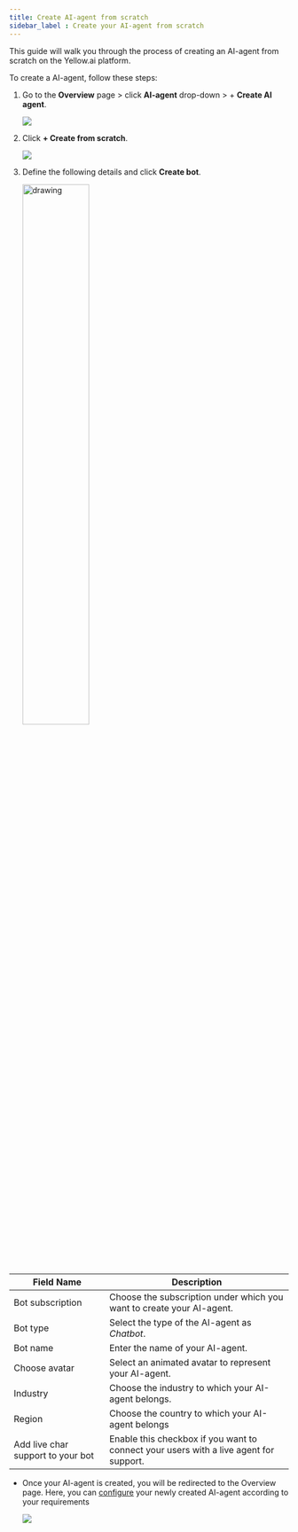 ```yaml
---
title: Create AI-agent from scratch
sidebar_label : Create your AI-agent from scratch
---
```


This guide will walk you through the process of creating an AI-agent from scratch on the Yellow.ai platform.

To create a AI-agent, follow these steps:

1. Go to the **Overview** page > click **AI-agent** drop-down > + **Create AI agent**.

   ![](https://cdn.yellowmessenger.com/assets/yellow-docs/create-agent.png)

2. Click **+ Create from scratch**.

   ![](https://cdn.yellowmessenger.com/assets/yellow-docs/createstratch.png)
   
3. Define the following details and click **Create bot**.

   <img src="https://imgur.com/gX6nkDk.png" alt="drawing" width="50%"/>
      
| Field Name | Description | 
| -------- | -------- | 
| Bot subscription | Choose the subscription under which you want to create your AI-agent. |
|Bot type| Select the type of the AI-agent as *Chatbot*. |
|Bot name | Enter the name of your AI-agent. |
|Choose avatar| Select an animated avatar to represent your AI-agent. |
| Industry | Choose the industry to which your AI-agent belongs. |
| Region | Choose the country to which your AI-agent belongs |
| Add live char support to your bot | Enable this checkbox if you want to connect your users with a live agent for support. |

* Once your AI-agent is created, you will be redirected to the Overview page. Here, you can [configure](https://docs.yellow.ai/docs/platform_concepts/get_started/modify-bot-configuration) your newly created AI-agent according to your requirements

    ![](https://imgur.com/CK1d1BU.png)